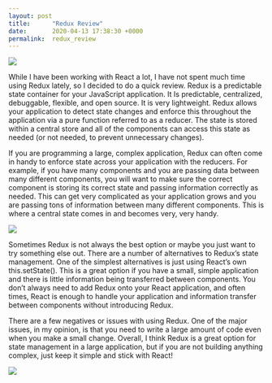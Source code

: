 ```yaml
---
layout: post
title:      "Redux Review"
date:       2020-04-13 17:38:30 +0000
permalink:  redux_review
---
```



![](https://media.giphy.com/media/A06UFEx8jxEwU/giphy.gif)

While I have been working with React a lot, I have not spent much time using Redux lately, so I decided to do a quick review. Redux is a predictable state container for your JavaScript application. It Is predictable, centralized, debuggable, flexible, and open source. It is very lightweight. Redux allows your application to detect state changes and enforce this throughout the application via a pure function referred to as a reducer. The state is stored within a central store and all of the components can access this state as needed (or not needed, to prevent unnecessary changes). 

If you are programming a large, complex application, Redux can often come in handy to enforce state across your application with the reducers. For example, if you have many components and you are passing data between many different components, you will want to make sure the correct component is storing its correct state and passing information correctly as needed. This can get very complicated as your application grows and you are passing tons of information between many different components. This is where a central state comes in and becomes very, very handy. 

![](https://media.giphy.com/media/nGMnDqebzDcfm/giphy.gif)

Sometimes Redux is not always the best option or maybe you just want to try something else out. There are a number of alternatives to Redux’s state management. One of the simplest alternatives is just using React’s own this.setState(). This is a great option if you have a small, simple application and there is little information being transferred between components. You don’t always need to add Redux onto your React application, and often times, React is enough to handle your application and information transfer between components without introducing Redux. 

There are a few negatives or issues with using Redux. One of the major issues, in my opinion, is that you need to write a large amount of code even when you make a small change. Overall, I think Redux is a great option for state management in a large application, but if you are not building anything complex, just keep it simple and stick with React!

![](https://media.giphy.com/media/10bdAP4IOmoN7G/giphy.gif)

